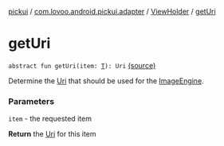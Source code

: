 [pickui](../../index.md) / [com.lovoo.android.pickui.adapter](../index.md) / [ViewHolder](index.md) / [getUri](./get-uri.md)

# getUri

`abstract fun getUri(item: `[`T`](index.md#T)`): Uri` [(source)](https://github.com/lovoo/android-pickpic/blob/master/pickui/src/main/kotlin/com/lovoo/android/pickui/adapter/ViewHolder.kt#L40)

Determine the [Uri](#) that should be used for the [ImageEngine](#).

### Parameters

`item` - the requested item

**Return**
the [Uri](#) for this item

